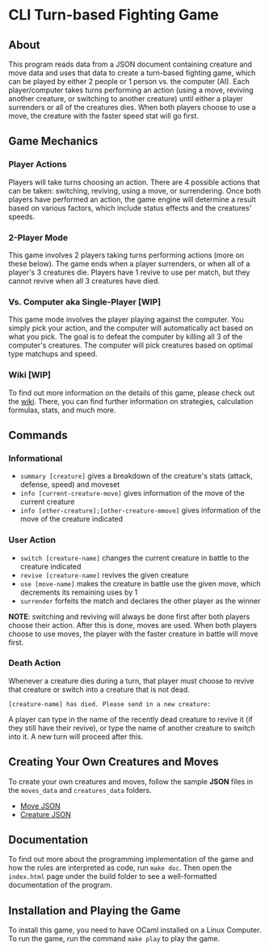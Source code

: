 # CLI Turn-based Fighting Game #

## About ##

This program reads data from a JSON document containing creature and move data and uses that data to create a turn-based fighting game, which can be played by either 2 people or 1 person vs. the computer (AI). Each player/computer takes turns performing an action (using a move, reviving another creature, or switching to another creature) until either a player surrenders or all of the creatures dies. When both players choose to use a move, the creature with the faster speed stat will go first.

## Game Mechanics ##

### Player Actions ###

Players will take turns choosing an action. There are 4 possible actions that can be taken: switching, reviving, using a move, or surrendering. Once both players have performed an action, the game engine will determine a result based on various factors, which include status effects and the creatures' speeds.

### 2-Player Mode ###

This game involves 2 players taking turns performing actions (more on these below). The game ends when a player surrenders, or when all of a player's 3 creatures die. Players have 1 revive to use per match, but they cannot revive when all 3 creatures have died.

### Vs. Computer aka Single-Player [WIP] ###

This game mode involves the player playing against the computer. You simply pick your action, and the computer will automatically act based on what you pick. The goal is to defeat the computer by killing all 3 of the computer's creatures. The computer will pick creatures based on optimal type matchups and speed.

### Wiki [WIP] ###

To find out more information on the details of this game, please check out the [wiki](https://github.com/robertzhao2002/Turn-based-Fighting-Game/wiki). There, you can find further information on strategies, calculation formulas, stats, and much more.

## Commands ##

### Informational ###

- `summary [creature]` gives a breakdown of the creature's stats (attack, defense, speed) and moveset
- `info [current-creature-move]` gives information of the move of the current creature
- `info [other-creature];[other-creature-mmove]` gives information of the move of the creature indicated

### User Action ###

- `switch [creature-name]` changes the current creature in battle to the creature indicated
- `revive [creature-name]` revives the given creature
- `use [move-name]` makes the creature in battle use the given move, which decrements its remaining uses by 1
- `surrender` forfeits the match and declares the other player as the winner

**NOTE**: switching and reviving will always be done first after both players choose their action. After this is done, moves are used. When both players choose to use moves, the player with the faster creature in battle will move first.

### Death Action ###

Whenever a creature dies during a turn, that player must choose to revive that creature or switch into a creature that is not dead.

```[creature-name] has died. Please send in a new creature:```

A player can type in the name of the recently dead creature to revive it (if they still have their revive), or type the name of another creature to switch into it. A new turn will proceed after this.

## Creating Your Own Creatures and Moves ##

To create your own creatures and moves, follow the sample **JSON** files in the `moves_data` and `creatures_data` folders.

- [Move JSON](/moves_data)
- [Creature JSON](/creatures_data)

## Documentation ##

To find out more about the programming implementation of the game and how the rules are interpreted as code, run `make doc`. Then open the `index.html` page under the build folder to see a well-formatted documentation of the program.

## Installation and Playing the Game ##

To install this game, you need to have OCaml installed on a Linux Computer. To run the game, run the command `make play` to play the game.
